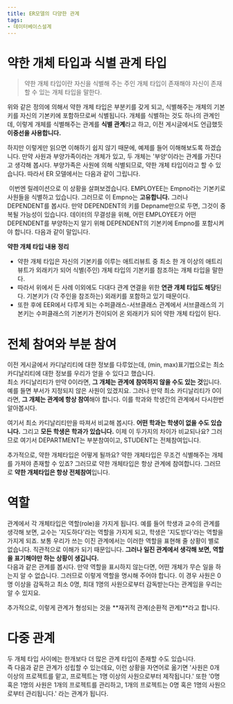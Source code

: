 ```yaml
---
title: ER모델의 다양한 관계
tags:
- 데이터베이스설계
---
```


# 약한 개체 타입과 식별 관계 타입
> 약한 개체 타입이란 자신을 식별해 주는 주인 개체 타입이 존재해야 자신이 존재할 수 있는 개체 타입을 말한다.
> 

위와 같은 정의에 의해서 약한 개체 타입은 부분키를 갖게 되고, 식별해주는 개체의 기본키를 자신의 기본키에 포함하므로써 식별됩니다. 개체를 식별하는 것도 하나의 관계인데, 이렇게 개체를 식별해주는 관계를 **식별 관계**라고 하고, 이전 게시글에서도 언급했듯 **이중선을 사용합니다.**

하지만 이렇게만 읽으면 이해하기 쉽지 않기 때문에, 예제를 들어 이해해보도록 하겠습니다. 만약 사원과 부양가족이라는 개체가 있고, 두 개체는 '부양'이라는 관계를 가진다고 생각해 봅시다. 부양가족은 사원에 의해 식별되므로, 약한 개체 타입이라고 할 수 있습니다. 따라서 ER 모델에서는 다음과 같이 그립니다.   
![]()

![]()
이번엔 릴레이션으로 이 상황을 살펴보겠습니다. EMPLOYEE는 Empno라는 기본키로 사원들을 식별하고 있습니다. 그러므로 이 Empno는 **고유합니다.** 그러나 DEPENDENT를 봅시다. 만약 DEPENDENT의 키를 Depname만으로 두면, 그것이 중복될 가능성이 있습니다. 데이터의 무결성을 위해, 어떤 EMPLOYEE가 어떤 DEPENDENT를 부양하는지 알기 
위해 DEPENDENT의 기본키에 Empno를 포함시켜야 합니다. 다음과 같이 말입니다.    
![]()

**약한 개체 타입 내용 정리**    
* 약한 개체 타입은 자신의 기본키를 이루는 애트리뷰트 중 최소 한 개 이상의 애트리뷰트가 외래키가 되어 식별(주인) 개체 타입의 기본키를 참조하는 개체 타입을 말한다.
* 따라서 위에서 든 사례 이외에도 다대다 관계 연결을 위한 **연관 개체 타입도 해당**된다. 기본키가 (각 주인을 참조하는) 외래키를 포함하고 있기 때문이다.
* 또한 후에 EER에서 다루게 되는 수퍼클래스-서브클래스 관계에서 서브클래스의 기본키는 수퍼클래스의 기본키가 전이되어 온 외래키가 되어 약한 개체 타입이 된다.

# 전체 참여와 부분 참여
이전 게시글에서 카디날리티에 대한 정보를 다루었는데, (min, max)표기법으로는 최소 카디날리티에 대한 정보를 우리가 얻을 수 있다고 했습니다.    
최소 카디날리티가 만약 0이라면, **그 개체는 관계에 참여하지 않을 수도 있는 것**입니다. 예를 들면 부서가 지정되지 않은 사원이 있겠지요. 그러나 만약 최소 카디날리티가 0이라면, **그 개체는 관계에 항상 참여**해야 합니다. 이를 학과와 학생간의 관계에서 다시한번 알아봅시다.    

![]()     
여기서 최소 카디날리티만을 따져서 비교해 봅시다. **어떤 학과는 학생이  없을 수도 있습니다.** 그리고 **모든 학생은 학과가 있습니다.** 이제 이 두가지의 차이가 비교되나요? 그러므로 여기서 DEPARTMENT는 부분참여이고, STUDENT는 전체참여입니다.

추가적으로, 약한 개체타입은 어떻게 될까요? 약한 개체타입은 무조건 식별해주는 개체를 가져야 존재할 수 있죠? 그러므로 약한 개체타입은 항상 관계에 참여합니다. 그러므로 **약한 개체타입은 항상 전체참여**입니다.

# 역할
관계에서 각 개체타입은 역할(role)을 가지게 됩니다. 예를 들어 학생과 교수의 관계를 생각해 보면, 교수는 '지도하다'라는 역할을 가지게 되고, 학생은 '지도받다'라는 역할을 가지게 되죠. 보통 우리가 쓰는 이진 관계에서는 이러한 역할을 표현해 줄 상황이 별로 없습니다. 직관적으로 이해가 되기 때문입니다. **그러나 일진 관계에서 생각해 보면, 역할을 표기해야만 하는 상황이 생깁니다.**    
![]()     
다음과 같은 관계를 봅시다. 만약 역할을 표시하지 않는다면, 어떤 개체가 무슨 일을 하는지 알 수 없습니다. 그러므로 이렇게 역할을 명시해 주어야 합니다. 이 경우 사원은 0명 이상을 감독하고 최소 0명, 최대 1명의 사원으로부터 감독받는다는 관계임을 우리는 알 수 있지요.

추가적으로, 이렇게 관계가 형성되는 것을 **재귀적 관계(순환적 관계)**라고 합니다. 

# 다중 관계
두 개체 타입 사이에는 한개보다 더 많은 관계 타입이 존재할 수도 있습니다.    
![]()    
즉 다음과 같은 관계가 성립할 수 있는데요, 이런 상황을 자연어로 옮기면 '사원은 0개 이상의 프로젝트를 맡고, 프로젝트는 1명 이상의 사원으로부터 제작됩니다.' 또한 '0명 혹은 1명의 사원은 1개의 프로젝트를 관리하고, 1개의 프로젝트는 0명 혹은 1명의 사원으로부터 관리됩니다.' 라는 관계가 됩니다.
